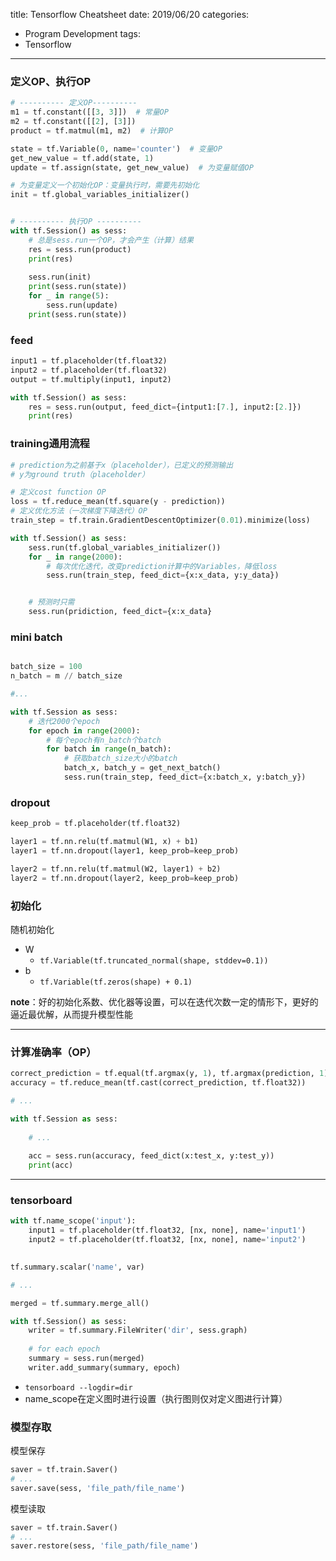 title: Tensorflow Cheatsheet
date: 2019/06/20
categories:
- Program Development
tags:
- Tensorflow
---


### 定义OP、执行OP

```python
# ---------- 定义OP----------
m1 = tf.constant([[3, 3]])  # 常量OP
m2 = tf.constant([[2], [3]])
product = tf.matmul(m1, m2)  # 计算OP

state = tf.Variable(0, name='counter')  # 变量OP
get_new_value = tf.add(state, 1)
update = tf.assign(state, get_new_value)  # 为变量赋值OP

# 为变量定义一个初始化OP：变量执行时，需要先初始化
init = tf.global_variables_initializer()


# ---------- 执行OP ----------
with tf.Session() as sess:
	# 总是sess.run一个OP，才会产生（计算）结果
	res = sess.run(product)
	print(res)
	
	sess.run(init)
	print(sess.run(state))
	for _ in range(5):
		sess.run(update)
	print(sess.run(state))
```

### feed

```python
input1 = tf.placeholder(tf.float32)
input2 = tf.placeholder(tf.float32)
output = tf.multiply(input1, input2)

with tf.Session() as sess:
	res = sess.run(output, feed_dict={intput1:[7.], input2:[2.]})
	print(res)
```


### training通用流程

```python
# prediction为之前基于x（placeholder），已定义的预测输出
# y为ground truth（placeholder）

# 定义cost function OP
loss = tf.reduce_mean(tf.square(y - prediction))
# 定义优化方法（一次梯度下降迭代）OP
train_step = tf.train.GradientDescentOptimizer(0.01).minimize(loss)

with tf.Session() as sess:
	sess.run(tf.global_variables_initializer())
	for _ in range(2000):
		# 每次优化迭代，改变prediction计算中的Variables，降低loss
		sess.run(train_step, feed_dict={x:x_data, y:y_data})


	# 预测时只需
	sess.run(pridiction, feed_dict={x:x_data}

```


### mini batch

```python

batch_size = 100
n_batch = m // batch_size

#...

with tf.Session as sess:
	# 迭代2000个epoch
	for epoch in range(2000):
		# 每个epoch有n_batch个batch
		for batch in range(n_batch):
			# 获取batch_size大小的batch
			batch_x, batch_y = get_next_batch()
			sess.run(train_step, feed_dict={x:batch_x, y:batch_y})
```


### dropout

```python
keep_prob = tf.placeholder(tf.float32)

layer1 = tf.nn.relu(tf.matmul(W1, x) + b1)
layer1 = tf.nn.dropout(layer1, keep_prob=keep_prob)

layer2 = tf.nn.relu(tf.matmul(W2, layer1) + b2)
layer2 = tf.nn.dropout(layer2, keep_prob=keep_prob)

```


### 初始化

随机初始化
- W
  - `tf.Variable(tf.truncated_normal(shape, stddev=0.1))`
- b
  - `tf.Variable(tf.zeros(shape) + 0.1)`

**note**：好的初始化系数、优化器等设置，可以在迭代次数一定的情形下，更好的逼近最优解，从而提升模型性能


--- 

### 计算准确率（OP）

```python
correct_prediction = tf.equal(tf.argmax(y, 1), tf.argmax(prediction, 1))  # tf.argmax返回最大值下标
accuracy = tf.reduce_mean(tf.cast(correct_prediction, tf.float32))

# ...

with tf.Session as sess:
	
	# ...
	
	acc = sess.run(accuracy, feed_dict(x:test_x, y:test_y))
	print(acc)
```


--- 

### tensorboard

```python
with tf.name_scope('input'):
	input1 = tf.placeholder(tf.float32, [nx, none], name='input1')
	input2 = tf.placeholder(tf.float32, [nx, none], name='input2')
	

tf.summary.scalar('name', var)

# ...

merged = tf.summary.merge_all()

with tf.Session() as sess:
	writer = tf.summary.FileWriter('dir', sess.graph)
	
	# for each epoch
	summary = sess.run(merged)
	writer.add_summary(summary, epoch)
```

- `tensorboard --logdir=dir`
- name_scope在定义图时进行设置（执行图则仅对定义图进行计算）


### 模型存取

模型保存
```python
saver = tf.train.Saver()
# ...
saver.save(sess, 'file_path/file_name')
```

模型读取
```python
saver = tf.train.Saver()
# ...
saver.restore(sess, 'file_path/file_name')
```